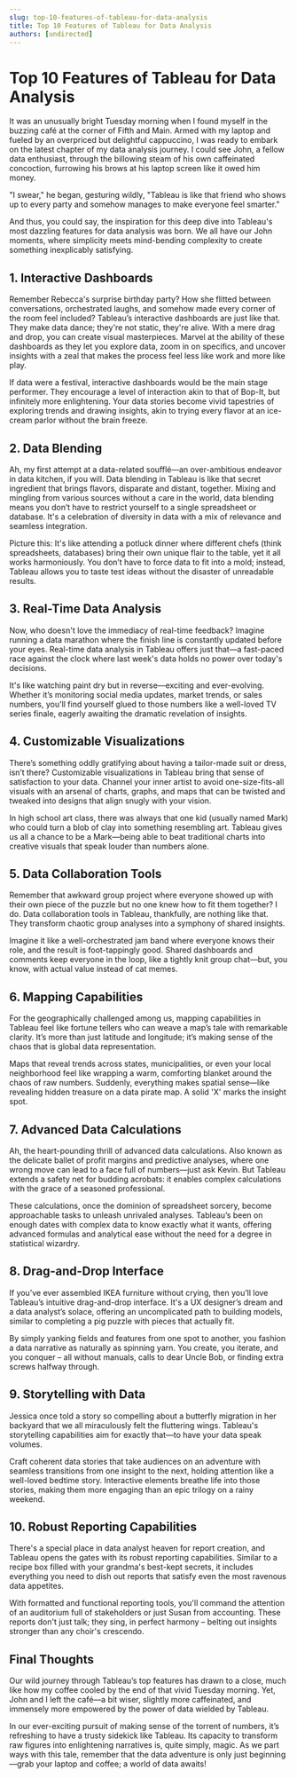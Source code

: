 ```yaml
---
slug: top-10-features-of-tableau-for-data-analysis
title: Top 10 Features of Tableau for Data Analysis
authors: [undirected]
---
```



# Top 10 Features of Tableau for Data Analysis

It was an unusually bright Tuesday morning when I found myself in the buzzing café at the corner of Fifth and Main. Armed with my laptop and fueled by an overpriced but delightful cappuccino, I was ready to embark on the latest chapter of my data analysis journey. I could see John, a fellow data enthusiast, through the billowing steam of his own caffeinated concoction, furrowing his brows at his laptop screen like it owed him money.

"I swear," he began, gesturing wildly, "Tableau is like that friend who shows up to every party and somehow manages to make everyone feel smarter."

And thus, you could say, the inspiration for this deep dive into Tableau's most dazzling features for data analysis was born. We all have our John moments, where simplicity meets mind-bending complexity to create something inexplicably satisfying. 

## 1. Interactive Dashboards

Remember Rebecca's surprise birthday party? How she flitted between conversations, orchestrated laughs, and somehow made every corner of the room feel included? Tableau’s interactive dashboards are just like that. They make data dance; they're not static, they're alive. With a mere drag and drop, you can create visual masterpieces. Marvel at the ability of these dashboards as they let you explore data, zoom in on specifics, and uncover insights with a zeal that makes the process feel less like work and more like play.

If data were a festival, interactive dashboards would be the main stage performer. They encourage a level of interaction akin to that of Bop-It, but infinitely more enlightening. Your data stories become vivid tapestries of exploring trends and drawing insights, akin to trying every flavor at an ice-cream parlor without the brain freeze.

## 2. Data Blending

Ah, my first attempt at a data-related soufflé—an over-ambitious endeavor in data kitchen, if you will. Data blending in Tableau is like that secret ingredient that brings flavors, disparate and distant, together. Mixing and mingling from various sources without a care in the world, data blending means you don’t have to restrict yourself to a single spreadsheet or database. It's a celebration of diversity in data with a mix of relevance and seamless integration.

Picture this: It's like attending a potluck dinner where different chefs (think spreadsheets, databases) bring their own unique flair to the table, yet it all works harmoniously. You don’t have to force data to fit into a mold; instead, Tableau allows you to taste test ideas without the disaster of unreadable results.

## 3. Real-Time Data Analysis

Now, who doesn't love the immediacy of real-time feedback? Imagine running a data marathon where the finish line is constantly updated before your eyes. Real-time data analysis in Tableau offers just that—a fast-paced race against the clock where last week's data holds no power over today's decisions.

It's like watching paint dry but in reverse—exciting and ever-evolving. Whether it’s monitoring social media updates, market trends, or sales numbers, you'll find yourself glued to those numbers like a well-loved TV series finale, eagerly awaiting the dramatic revelation of insights.

## 4. Customizable Visualizations

There’s something oddly gratifying about having a tailor-made suit or dress, isn’t there? Customizable visualizations in Tableau bring that sense of satisfaction to your data. Channel your inner artist to avoid one-size-fits-all visuals with an arsenal of charts, graphs, and maps that can be twisted and tweaked into designs that align snugly with your vision.

In high school art class, there was always that one kid (usually named Mark) who could turn a blob of clay into something resembling art. Tableau gives us all a chance to be a Mark—being able to beat traditional charts into creative visuals that speak louder than numbers alone. 

## 5. Data Collaboration Tools

Remember that awkward group project where everyone showed up with their own piece of the puzzle but no one knew how to fit them together? I do. Data collaboration tools in Tableau, thankfully, are nothing like that. They transform chaotic group analyses into a symphony of shared insights.

Imagine it like a well-orchestrated jam band where everyone knows their role, and the result is foot-tappingly good. Shared dashboards and comments keep everyone in the loop, like a tightly knit group chat—but, you know, with actual value instead of cat memes.

## 6. Mapping Capabilities

For the geographically challenged among us, mapping capabilities in Tableau feel like fortune tellers who can weave a map’s tale with remarkable clarity. It’s more than just latitude and longitude; it’s making sense of the chaos that is global data representation.

Maps that reveal trends across states, municipalities, or even your local neighborhood feel like wrapping a warm, comforting blanket around the chaos of raw numbers. Suddenly, everything makes spatial sense—like revealing hidden treasure on a data pirate map. A solid 'X' marks the insight spot.

## 7. Advanced Data Calculations

Ah, the heart-pounding thrill of advanced data calculations. Also known as the delicate ballet of profit margins and predictive analyses, where one wrong move can lead to a face full of numbers—just ask Kevin. But Tableau extends a safety net for budding acrobats: it enables complex calculations with the grace of a seasoned professional.

These calculations, once the dominion of spreadsheet sorcery, become approachable tasks to unleash unrivaled analyses. Tableau’s been on enough dates with complex data to know exactly what it wants, offering advanced formulas and analytical ease without the need for a degree in statistical wizardry.

## 8. Drag-and-Drop Interface

If you’ve ever assembled IKEA furniture without crying, then you’ll love Tableau’s intuitive drag-and-drop interface. It's a UX designer’s dream and a data analyst’s solace, offering an uncomplicated path to building models, similar to completing a pig puzzle with pieces that actually fit.

By simply yanking fields and features from one spot to another, you fashion a data narrative as naturally as spinning yarn. You create, you iterate, and you conquer – all without manuals, calls to dear Uncle Bob, or finding extra screws halfway through.

## 9. Storytelling with Data

Jessica once told a story so compelling about a butterfly migration in her backyard that we all miraculously felt the fluttering wings. Tableau's storytelling capabilities aim for exactly that—to have your data speak volumes.

Craft coherent data stories that take audiences on an adventure with seamless transitions from one insight to the next, holding attention like a well-loved bedtime story. Interactive elements breathe life into those stories, making them more engaging than an epic trilogy on a rainy weekend.

## 10. Robust Reporting Capabilities

There's a special place in data analyst heaven for report creation, and Tableau opens the gates with its robust reporting capabilities. Similar to a recipe box filled with your grandma's best-kept secrets, it includes everything you need to dish out reports that satisfy even the most ravenous data appetites.

With formatted and functional reporting tools, you'll command the attention of an auditorium full of stakeholders or just Susan from accounting. These reports don't just talk; they sing, in perfect harmony – belting out insights stronger than any choir's crescendo.

## Final Thoughts

Our wild journey through Tableau’s top features has drawn to a close, much like how my coffee cooled by the end of that vivid Tuesday morning. Yet, John and I left the café—a bit wiser, slightly more caffeinated, and immensely more empowered by the power of data wielded by Tableau.

In our ever-exciting pursuit of making sense of the torrent of numbers, it’s refreshing to have a trusty sidekick like Tableau. Its capacity to transform raw figures into enlightening narratives is, quite simply, magic. As we part ways with this tale, remember that the data adventure is only just beginning—grab your laptop and coffee; a world of data awaits!